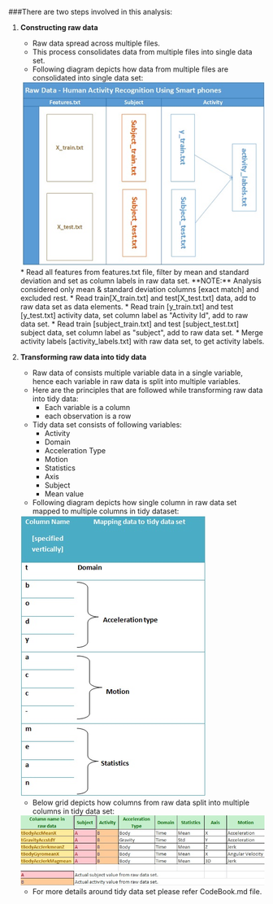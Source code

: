 ###There are two steps involved in this analysis:

1.	**Constructing raw data**
	* Raw data spread across multiple files. 
	* This process consolidates data from multiple files into single data set.
	* Following diagram depicts how data from multiple files are consolidated into single data set:
	
	<img src="https://raw.githubusercontent.com/dhili/tidydata/master/rawdata.jpg" />
	* Read all features from features.txt file, filter by mean and standard deviation and set as column labels in raw data set. **NOTE:** Analysis considered only mean & standard deviation columns [exact match] and excluded rest.
	* Read train[X_train.txt] and test[X_test.txt] data, add to raw data set as data elements.
	* Read train [y_train.txt] and test [y_test.txt] activity data, set column label as "Activity Id", add to raw data set.
	* Read train [subject_train.txt] and test [subject_test.txt] subject data, set column label as "subject", add to raw data set.
	* Merge activity labels [activity_labels.txt] with raw data set, to get activity labels.

2.	**Transforming raw data into tidy data** 
	* Raw data of consists multiple variable data in a single variable, hence each variable in raw data is split into multiple variables. 
	* Here are the principles that are followed while transforming raw data into tidy data:
		* Each variable is a column
		* each observation is a row
	* Tidy data set consists of following variables:
		* Activity
		* Domain
		* Acceleration Type
		* Motion
		* Statistics
		* Axis
		* Subject
		* Mean value
	* Following diagram depicts how single column in raw data set mapped to multiple columns in tidy dataset:
	
	<img src="https://raw.githubusercontent.com/dhili/tidydata/master/Tidydata.jpg" />
	
	* Below grid depicts how columns from raw data split into multiple columns in tidy data set:
	
	<img src="https://raw.githubusercontent.com/dhili/tidydata/master/Rawdata%20to%20Tidydata.jpg" />
	
	* For more details around tidy data set please refer CodeBook.md file.
